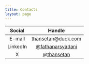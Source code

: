 ```yaml
---
title: Contacts
layout: page
---
```

| **Social** |                         **Handle**                          |
| :--------: | :---------------------------------------------------------: |
|   E-mail   |       [thansetan@duck.com](mailto:thansetan@duck.com)       |
|  LinkedIn  | [@fathanarsyadani](https://linkedin.com/in/fathanarsyadani) |
|     X      |            [@thansetan](https://x.com/thansetan)            |